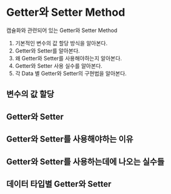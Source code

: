 # Getter와 Setter Method  
캡슐화와 관련되어 있는 Getter와 Setter Method  
  1. 기본적인 변수의 값 할당 방식을 알아본다.  
  2. Getter와 Setter를 알아본다.  
  3. 왜 Getter와 Setter를 사용해야하는지 알아본다.  
  4. Getter와 Setter 사용 실수를 알아본다.  
  5. 각 Data 별 Getter와 Setter의 구현법을 알아본다.  

## 변수의 값 할당  
## Getter와 Setter  
## Getter와 Setter를 사용해야하는 이유  
## Getter와 Setter를 사용하는데에 나오는 실수들  
## 데이터 타입별 Getter와 Setter  
